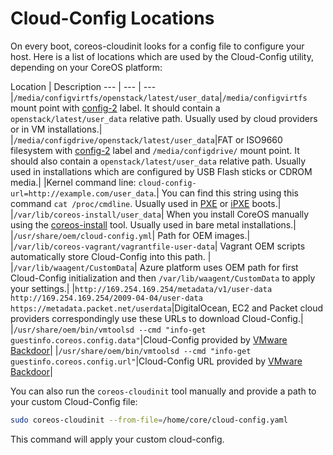 # Cloud-Config Locations

On every boot, coreos-cloudinit looks for a config file to configure your host. Here is a list of locations which are used by the Cloud-Config utility, depending on your CoreOS platform:

Location | Description
--- | --- | ---
|`/media/configvirtfs/openstack/latest/user_data`|`/media/configvirtfs` mount point with [config-2](/os/docs/latest/config-drive.html#contents-and-format) label. It should contain a `openstack/latest/user_data` relative path. Usually used by cloud providers or in VM installations.|
|`/media/configdrive/openstack/latest/user_data`|FAT or ISO9660 filesystem with [config-2](/os/docs/latest/config-drive.html#qemu-virtfs) label and `/media/configdrive/` mount point. It should also contain a `openstack/latest/user_data` relative path. Usually used in installations which are configured by USB Flash sticks or CDROM media.|
|Kernel command line: `cloud-config-url=http://example.com/user_data`.| You can find this string using this command `cat /proc/cmdline`. Usually used in [PXE](/os/docs/latest/booting-with-pxe.html) or [iPXE](/os/docs/latest/booting-with-ipxe.html) boots.|
|`/var/lib/coreos-install/user_data`| When you install CoreOS manually using the [coreos-install](/os/docs/latest/installing-to-disk.html) tool. Usually used in bare metal installations.|
|`/usr/share/oem/cloud-config.yml`| Path for OEM images.|
|`/var/lib/coreos-vagrant/vagrantfile-user-data`| Vagrant OEM scripts automatically store Cloud-Config into this path. |
|`/var/lib/waagent/CustomData`| Azure platform uses OEM path for first Cloud-Config initialization and then `/var/lib/waagent/CustomData` to apply your settings.|
|`http://169.254.169.254/metadata/v1/user-data` `http://169.254.169.254/2009-04-04/user-data` `https://metadata.packet.net/userdata`|DigitalOcean, EC2 and Packet cloud providers correspondingly use these URLs to download Cloud-Config.|
|`/usr/share/oem/bin/vmtoolsd --cmd "info-get guestinfo.coreos.config.data"`|Cloud-Config provided by [VMware Backdoor][VMware Backdoor]|
|`/usr/share/oem/bin/vmtoolsd --cmd "info-get guestinfo.coreos.config.url"`|Cloud-Config URL provided by [VMware Backdoor][VMware Backdoor]|

[VMware Backdoor]: vmware-backdoor.md

You can also run the `coreos-cloudinit` tool manually and provide a path to your custom Cloud-Config file:

```sh
sudo coreos-cloudinit --from-file=/home/core/cloud-config.yaml
``` 

This command will apply your custom cloud-config.
